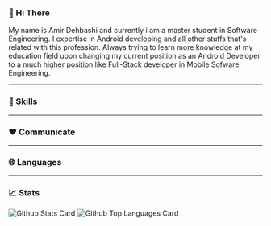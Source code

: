 ### 👋 Hi There

My name is Amir Dehbashi and currently i am a master student in Software Engineering. I expertise in Android developing and all other stuffs that's related with this profession. Always trying to learn more knowledge at my education field upon changing my current position as an Android Developer to a much higher position like Full-Stack developer in Mobile Sofware Engineering.

-----------------------------------------------------------------------------------------------------------------------------------------------------------------------------------

### 💪 Skills



-----------------------------------------------------------------------------------------------------------------------------------------------------------------------------------

### ❤️ Communicate



-----------------------------------------------------------------------------------------------------------------------------------------------------------------------------------

### 🌐 Languages



-----------------------------------------------------------------------------------------------------------------------------------------------------------------------------------

### 📈 Stats

![Github Stats Card](https://github-readme-stats.vercel.app/api?username=A-Dehbashi&theme=vue-dark&show_icons=true&count_private=true)
![Github Top Languages Card](https://github-readme-stats.vercel.app/api/top-langs/?username=A-Dehbashi&theme=vue-dark&layout=compact)
